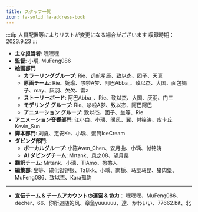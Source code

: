 ```yaml
---
title: スタッフ一覧
icon: fa-solid fa-address-book
---
```

:::tip
人員配置等によりリストが変更になる場合がございます
収録時期：2023.9.23
:::
- **主な担当者**: 嘿嘿嘿
- **監督**: 小瑀, MuFeng086
- **絵画部門**
   - **カラーリンググループ**:
     Rie、远航星辰、致以杰、团子、天真
   - **原画チーム**:
     Rie、婉瑜、哆啦A梦、阿巴Abba_、致以杰、大国、面包娟子、may、灰羽、欠欠、雷z
   - **ストーリーボード**:
     阿巴Abba_、Rie、致以杰、大国、灰羽、门三
   - **モデリング グループ**:
     Rie、哆啦A梦、致以杰、阿巴阿巴
   - **アニメーション グループ**:
     致以杰、团子、坐等、Rie
- **アニメーション音響部門**:
  江小白、小瑀、暖风、翼、付铭涛、皮卡丘Kevin_Sun
- **脚本部門**:
  刘夏、定安Ke、小瑀、蛋筒IceCream
- **ダビング部門**:
   - **ボーカルグループ**:
     小陈Aven_Chen、安月曲、小瑀、付铭涛
   - **AI ダビングチーム**:
     Mrtank、风之08、望月桑
- **翻訳チーム**:
  Mrtank、小瑀、TiAmo、憨憨人
- **編集部**:
  坐等、碘化钽钾银、TzBkk、小瑀、南栀、马昆马昆、猪肉堡、MuFeng086、致以杰、Kara孤韵

---
- **宣伝チーム & チームアカウントの運営 & 协力**：
  嘿嘿嘿、MuFeng086、decher、66、你所追随的风、章鱼yuuuuuu、達、かわいい、77662.bit、北